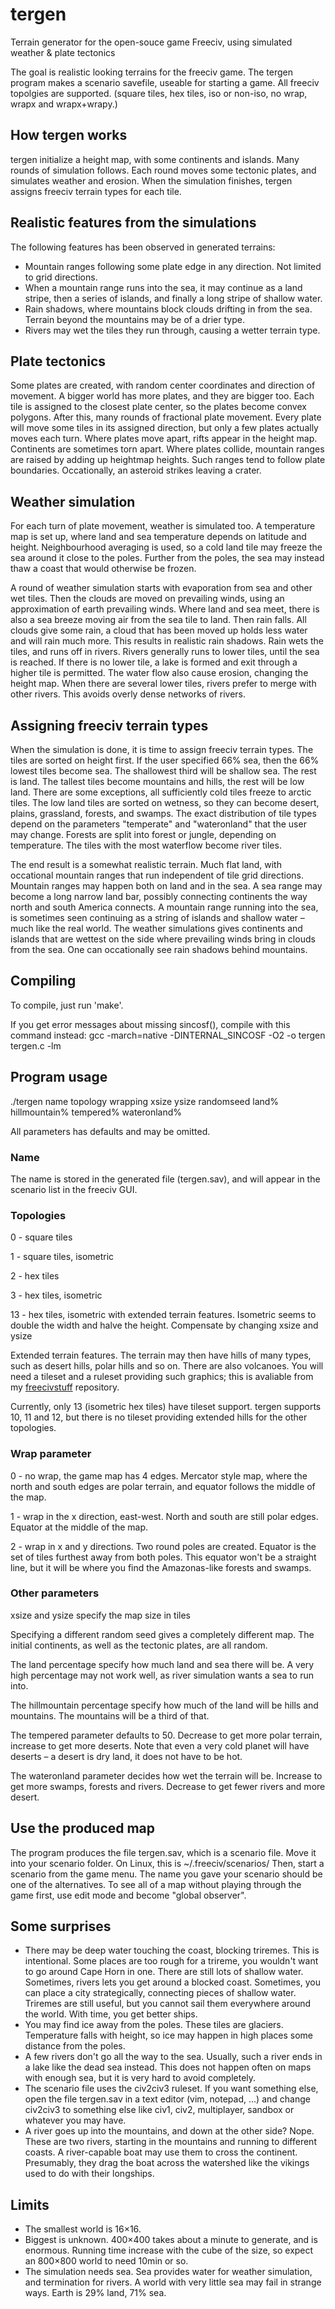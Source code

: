 # tergen
Terrain generator for the open-souce game Freeciv, using simulated weather &amp; plate tectonics

The goal is realistic looking terrains for the freeciv game. The tergen program makes a scenario savefile, useable for starting a game. All freeciv topolgies are supported. (square tiles, hex tiles, iso or non-iso, no wrap, wrapx and wrapx+wrapy.)

## How tergen works
tergen initialize a height map, with some continents and islands. Many rounds of simulation follows. Each round moves some tectonic plates, and simulates weather and erosion. When the simulation finishes, tergen assigns freeciv terrain types for each tile.

## Realistic features from the simulations
The following features has been observed in generated terrains:
- Mountain ranges following some plate edge in any direction. Not limited to grid directions.
- When a mountain range runs into the sea, it may continue as a land stripe, then a series of islands, and finally a long stripe of shallow water. 
- Rain shadows, where mountains block clouds drifting in from the sea. Terrain beyond the mountains may be of a drier type.
- Rivers may wet the tiles they run through, causing a wetter terrain type. 

## Plate tectonics
Some plates are created, with random center coordinates and direction of movement. A bigger world has more plates, and they are bigger too. Each tile is assigned to the closest plate center, so the plates become convex polygons. After this, many rounds of fractional plate movement. Every plate will move some tiles in its assigned direction, but only a few plates actually moves each turn. Where plates move apart, rifts appear in the height map. Continents are sometimes torn apart. Where plates collide, mountain ranges are raised by adding up heightmap heights. Such ranges tend to follow plate boundaries. Occationally, an asteroid strikes leaving a crater.

## Weather simulation
For each turn of plate movement, weather is simulated too. A temperature map is set up, where land and sea temperature depends on latitude and height. Neighbourhood averaging is used, so a cold land tile may freeze the sea around it close to the poles. Further from the poles, the sea may instead thaw a coast that would otherwise be frozen. 

A round of weather simulation starts with evaporation from sea and other wet tiles. Then the clouds are moved on prevailing winds, using an approximation of earth prevailing winds. Where land and sea meet, there is also a sea breeze moving air from the sea tile to land. Then rain falls. All clouds give some rain, a cloud that has been moved up holds less water and will rain much more. This results in realistic rain shadows. Rain wets the tiles, and runs off in rivers. Rivers generally runs to lower tiles, until the sea is reached. If there is no lower tile, a lake is formed and exit through a higher tile is permitted. The water flow also cause erosion, changing the height map. When there are several lower tiles, rivers prefer to merge with other rivers. This avoids overly dense networks of rivers.

## Assigning freeciv terrain types
When the simulation is done, it is time to assign freeciv terrain types. The tiles are sorted on height first. If the user specified 66% sea, then the 66% lowest tiles become sea. The shallowest third will be shallow sea. The rest is land. The tallest tiles become mountains and hills, the rest will be low land. There are some exceptions, all sufficiently cold tiles freeze to arctic tiles. The low land tiles are sorted on wetness, so they can become desert, plains, grassland, forests, and swamps. The exact distribution of tile types depend on the parameters "temperate" and "wateronland" that the user may change. Forests are split into forest or jungle, depending on temperature. The tiles with the most waterflow become river tiles.

The end result is a somewhat realistic terrain. Much flat land, with occational mountain ranges that run independent of tile grid directions. Mountain ranges may happen both on land and in the sea. A sea range may become a long narrow land bar, possibly connecting continents the way north and south America connects. A mountain range running into the sea, is sometimes seen continuing as a string of islands and shallow water – much like the real world.  The weather simulations gives continents and islands that are wettest on the side where prevailing winds bring in clouds from the sea. One can occationally see rain shadows behind mountains. 

## Compiling
To compile, just run 'make'. 

If you get error messages about missing sincosf(), compile with this command instead:
gcc  -march=native -DINTERNAL_SINCOSF -O2 -o tergen tergen.c -lm

## Program usage
./tergen name topology wrapping xsize ysize randomseed land% hillmountain% tempered% wateronland%

All parameters has defaults and may be omitted.
### Name
The name is stored in the generated file (tergen.sav), and will appear in the scenario list in the freeciv GUI.

### Topologies
0 - square tiles

1 - square tiles, isometric

2 - hex tiles

3 - hex tiles, isometric

13 - hex tiles, isometric with extended terrain features.
Isometric seems to double the width and halve the height. Compensate by changing xsize and ysize

Extended terrain features. The terrain may then have hills of many types, such as desert hills, polar hills and so on. There are also volcanoes. You will need a tileset and a ruleset providing such graphics; this is avaliable from my [freecivstuff](https://github.com/Hafting/freecivstuff) repository. 

Currently, only 13 (isometric hex tiles) have tileset support. tergen supports 10, 11 and 12, but there is no tileset providing extended hills for the other topologies.  

### Wrap parameter
0 - no wrap, the game map has 4 edges. Mercator style map, where the north and south edges are polar terrain, and equator follows the middle of the map.

1 - wrap in the x direction, east-west. North and south are still polar edges. Equator at the middle of the map.

2 - wrap in x and y directions. Two round poles are created. Equator is the set of tiles furthest away from both poles. This equator won't be a straight line, but it will be where you find the Amazonas-like forests and swamps.

### Other parameters
xsize and ysize specify the map size in tiles

Specifying a different random seed gives a completely different map. The initial continents, as well as the tectonic plates, are all random.

The land percentage specify how much land and sea there will be. A very high percentage may not work well, as river simulation wants a sea to run into.

The hillmountain percentage specify how much of the land will be hills and mountains. The mountains will be a third of that.

The tempered parameter defaults to 50. Decrease to get more polar terrain, increase to get more deserts. Note that even a very cold planet will have deserts – a desert is dry land, it does not have to be hot. 

The wateronland parameter decides how wet the terrain will be. Increase to get more swamps, forests and rivers. Decrease to get fewer rivers and more desert.
## Use the produced map
The program produces the file tergen.sav, which is a scenario file. Move it into your scenario folder. On Linux, this is ~/.freeciv/scenarios/  Then, start a scenario from the game menu. The name you gave your scenario should be one of the alternatives.
To see all of a map without playing through the game first, use edit mode and become "global observer". 

## Some surprises
* There may be deep water touching the coast, blocking triremes.  This is intentional. Some places are too rough for a trireme, you wouldn't want to go around Cape Horn in one. There are still lots of shallow water. Sometimes, rivers lets you get around a blocked coast. Sometimes, you can place a city strategically, connecting pieces of shallow water. Triremes are still useful, but you cannot sail them everywhere around the world. With time, you get better ships.
* You may find ice away from the poles. These tiles are glaciers. Temperature falls with height, so ice may happen in high places some distance from the poles.
* A few rivers don't go all the way to the sea. Usually, such a river ends in a lake like the dead sea instead. This does not happen often on maps with enough sea, but it is very hard to avoid completely.
* The scenario file uses the civ2civ3 ruleset. If you want something else, open the file tergen.sav in a text editor (vim, notepad, ...) and change civ2civ3 to something else like civ1, civ2, multiplayer, sandbox or whatever you may have.
* A river goes up into the mountains, and down at the other side?  Nope. These are two rivers, starting in the mountains and running to different coasts. A river-capable boat may use them to cross the continent. Presumably, they drag the boat across the watershed like the vikings used to do with their longships.

## Limits
- The smallest world is 16×16.  
- Biggest is unknown. 400×400 takes about a minute to generate, and is enormous. Running time increase with the cube of the size, so expect an 800×800 world to need 10min or so.
- The simulation needs sea. Sea provides water for weather simulation, and termination for rivers. A world with very little sea may fail in strange ways. Earth is 29% land, 71% sea.
